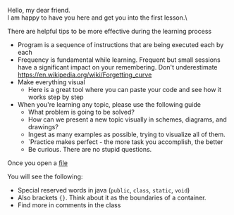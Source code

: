 Hello, my dear friend.\
I am happy to have you here and get you into the first lesson.\

There are helpful tips to be more effective during the learning process
* Program is a sequence of instructions that are being executed each by each
* Frequency is fundamental while learning. Frequent but small sessions have a significant impact on your remembering. Don't underestimate https://en.wikipedia.org/wiki/Forgetting_curve
* Make everything visual
  * Here is a great tool where you can paste your code and see how it works step by step
* When you're learning any topic, please use the following guide
  * What problem is going to be solved?
  * How can we present a new topic visually in schemes, diagrams, and drawings?
  * Ingest as many examples as possible, trying to visualize all of them.
  * `Practice makes perfect - the more task you accomplish, the better
  * Be curious. There are no stupid questions.

Once you open a [file](course://week1_variables_operations/lesson1_sout/task1/src/Main.java)

You will see the following:
* Special reserved words in java (`public`, `class`, `static`, `void`)
* Also brackets `{}`. Think about it as the boundaries of a container.
* Find more in comments in the class